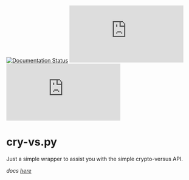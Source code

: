 [![Documentation Status](https://readthedocs.org/projects/cry-vs-py/badge/?version=latest)](https://cry-vs-py.readthedocs.io/en/latest/?badge=latest) [![](https://img.shields.io/pypi/v/cry-vs.py)](https://pypi.org/project/cry-vs.py/) ![](https://img.shields.io/github/repo-size/AW1534/cry-vs.py)
# cry-vs.py
Just a simple wrapper to assist you with the simple crypto-versus API.

*docs [here](https://cry-vs-py.readthedocs.io/)*

<!-- footer gets added here for pypi version in setup.py-->